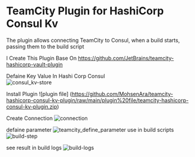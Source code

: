 # TeamCity Plugin for HashiCorp Consul Kv

The plugin allows connecting TeamCity to Consul, when a build starts, passing them to the build script

I Create This Plugin Base On https://github.com/JetBrains/teamcity-hashicorp-vault-plugin

Defaine Key Value In Hashi Corp Consul  
![consul_kv-store](https://user-images.githubusercontent.com/5933417/129270490-309c296a-f985-4a2d-8da5-7faaa313fb44.png)

Install Plugin
![plugin file] (https://github.com/MohsenAra/teamcity-hashicorp-consul-kv-plugin/raw/main/plugin%20file/teamcity-hashicorp-consul-kv-plugin.zip)

Create Connection
![connection](https://user-images.githubusercontent.com/5933417/129270802-a4e9ddbe-3ea6-4dde-9a6b-abe0a156541a.png)

defaine parameter
![teamcity_define_parameter](https://user-images.githubusercontent.com/5933417/129270523-18bea5cb-a1ce-4bf0-bf85-d2ef613f56d8.png)
use in build scripts
![build-step](https://user-images.githubusercontent.com/5933417/129270537-ef0a0e81-c098-49e9-afb4-c31b1750fa27.png)

see result in build logs
![build-logs](https://user-images.githubusercontent.com/5933417/129270554-d3ced2b3-5cf2-4095-a076-9262f7eac868.png)


